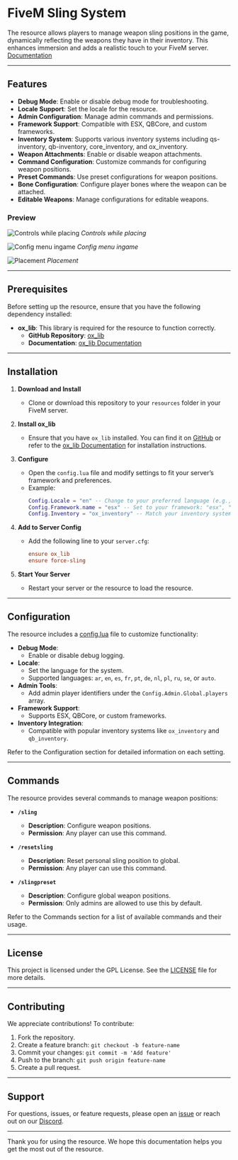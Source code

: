 # FiveM Sling System

The resource allows players to manage weapon sling positions in the game, dynamically reflecting the weapons they have in their inventory. This enhances immersion and adds a realistic touch to your FiveM server. [Documentation](https://force-developing.gitbook.io/docs/free-resources/force-sling)

---

## Features

- **Debug Mode**: Enable or disable debug mode for troubleshooting.
- **Locale Support**: Set the locale for the resource.
- **Admin Configuration**: Manage admin commands and permissions.
- **Framework Support**: Compatible with ESX, QBCore, and custom frameworks.
- **Inventory System**: Supports various inventory systems including qs-inventory, qb-inventory, core_inventory, and ox_inventory.
- **Weapon Attachments**: Enable or disable weapon attachments.
- **Command Configuration**: Customize commands for configuring weapon positions.
- **Preset Commands**: Use preset configurations for weapon positions.
- **Bone Configuration**: Configure player bones where the weapon can be attached.
- **Editable Weapons**: Manage configurations for editable weapons.

### Preview

![Controls while placing](https://gyazo.com/b2210eeaf30198c1e55c5d5add9c3236/raw)
_Controls while placing_

![Config menu ingame](https://gyazo.com/21121fb8b2f86d9f8752baf3d91e239c/raw)
_Config menu ingame_

![Placement](https://gyazo.com/8f8babbad18d25745ebcc799cad05b2c/raw)
_Placement_

---

## Prerequisites

Before setting up the resource, ensure that you have the following dependency installed:

- **ox_lib**: This library is required for the resource to function correctly.
  - **GitHub Repository**: [ox_lib](https://github.com/overextended/ox_lib)
  - **Documentation**: [ox_lib Documentation](https://overextended.dev/ox_lib)

---

## Installation

1. **Download and Install**

   - Clone or download this repository to your `resources` folder in your FiveM server.

2. **Install ox_lib**

   - Ensure that you have `ox_lib` installed. You can find it on [GitHub](https://github.com/overextended/ox_lib) or refer to the [ox_lib Documentation](https://overextended.dev/ox_lib) for installation instructions.

3. **Configure**

   - Open the `config.lua` file and modify settings to fit your server’s framework and preferences.
   - Example:
     ```lua
     Config.Locale = "en" -- Change to your preferred language (e.g., "fr", "es", "ru").
     Config.Framework.name = "esx" -- Set to your framework: "esx", "qbcore", or "custom".
     Config.Inventory = "ox_inventory" -- Match your inventory system: "auto", "qs_inventory", etc.
     ```

4. **Add to Server Config**

   - Add the following line to your `server.cfg`:
     ```cfg
     ensure ox_lib
     ensure force-sling
     ```

5. **Start Your Server**

   - Restart your server or the resource to load the resource.

---

## Configuration

The resource includes a [config.lua](https://github.com/Force-Developing/force-sling/blob/main/config.lua) file to customize functionality:

- **Debug Mode**:
  - Enable or disable debug logging.
- **Locale**:
  - Set the language for the system.
  - Supported languages: `ar`, `en`, `es`, `fr`, `pt`, `de`, `nl`, `pl`, `ru`, `se`, or `auto`.
- **Admin Tools**:
  - Add admin player identifiers under the `Config.Admin.Global.players` array.
- **Framework Support**:
  - Supports ESX, QBCore, or custom frameworks.
- **Inventory Integration**:
  - Compatible with popular inventory systems like `ox_inventory` and `qb_inventory`.

Refer to the Configuration section for detailed information on each setting.

---

## Commands

The resource provides several commands to manage weapon positions:

- **`/sling`**

  - **Description**: Configure weapon positions.
  - **Permission**: Any player can use this command.

- **`/resetsling`**

  - **Description**: Reset personal sling position to global.
  - **Permission**: Any player can use this command.

- **`/slingpreset`**
  - **Description**: Configure global weapon positions.
  - **Permission**: Only admins are allowed to use this by default.

Refer to the Commands section for a list of available commands and their usage.

---

## License

This project is licensed under the GPL License. See the [LICENSE](https://github.com/Force-Developing/force-sling/blob/main/LICENSE) file for more details.

---

## Contributing

We appreciate contributions! To contribute:

1. Fork the repository.
2. Create a feature branch: `git checkout -b feature-name`
3. Commit your changes: `git commit -m 'Add feature'`
4. Push to the branch: `git push origin feature-name`
5. Create a pull request.

---

## Support

For questions, issues, or feature requests, please open an [issue](https://github.com/Force-Developing/force-sling/issues) or reach out on our [Discord](https://discord.gg/927gfpcyDe).

---

Thank you for using the resource. We hope this documentation helps you get the most out of the resource.
